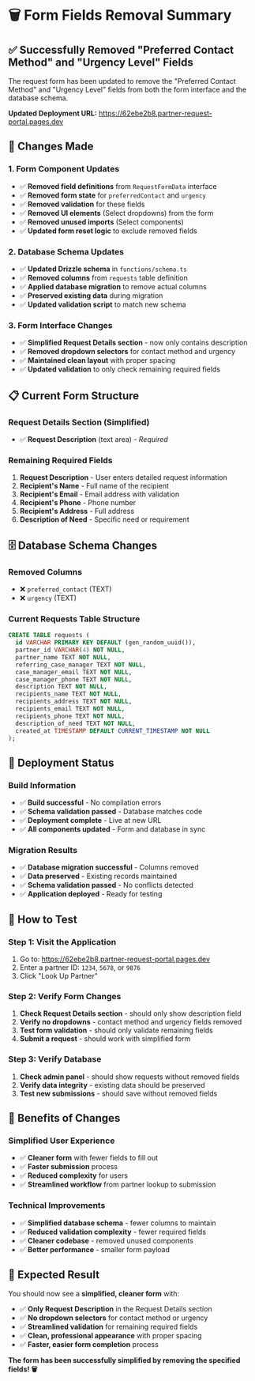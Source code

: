 # 🗑️ Form Fields Removal Summary

## ✅ **Successfully Removed "Preferred Contact Method" and "Urgency Level" Fields**

The request form has been updated to remove the "Preferred Contact Method" and "Urgency Level" fields from both the form interface and the database schema.

**Updated Deployment URL:** https://62ebe2b8.partner-request-portal.pages.dev

## 🔧 **Changes Made**

### **1. Form Component Updates**
- ✅ **Removed field definitions** from `RequestFormData` interface
- ✅ **Removed form state** for `preferredContact` and `urgency`
- ✅ **Removed validation** for these fields
- ✅ **Removed UI elements** (Select dropdowns) from the form
- ✅ **Removed unused imports** (Select components)
- ✅ **Updated form reset logic** to exclude removed fields

### **2. Database Schema Updates**
- ✅ **Updated Drizzle schema** in `functions/schema.ts`
- ✅ **Removed columns** from `requests` table definition
- ✅ **Applied database migration** to remove actual columns
- ✅ **Preserved existing data** during migration
- ✅ **Updated validation script** to match new schema

### **3. Form Interface Changes**
- ✅ **Simplified Request Details section** - now only contains description
- ✅ **Removed dropdown selectors** for contact method and urgency
- ✅ **Maintained clean layout** with proper spacing
- ✅ **Updated validation** to only check remaining required fields

## 📋 **Current Form Structure**

### **Request Details Section** (Simplified)
- ✅ **Request Description** (text area) - *Required*

### **Remaining Required Fields**
1. **Request Description** - User enters detailed request information
2. **Recipient's Name** - Full name of the recipient
3. **Recipient's Email** - Email address with validation
4. **Recipient's Phone** - Phone number
5. **Recipient's Address** - Full address
6. **Description of Need** - Specific need or requirement

## 🗄️ **Database Schema Changes**

### **Removed Columns**
- ❌ `preferred_contact` (TEXT)
- ❌ `urgency` (TEXT)

### **Current Requests Table Structure**
```sql
CREATE TABLE requests (
  id VARCHAR PRIMARY KEY DEFAULT (gen_random_uuid()),
  partner_id VARCHAR(4) NOT NULL,
  partner_name TEXT NOT NULL,
  referring_case_manager TEXT NOT NULL,
  case_manager_email TEXT NOT NULL,
  case_manager_phone TEXT NOT NULL,
  description TEXT NOT NULL,
  recipients_name TEXT NOT NULL,
  recipients_address TEXT NOT NULL,
  recipients_email TEXT NOT NULL,
  recipients_phone TEXT NOT NULL,
  description_of_need TEXT NOT NULL,
  created_at TIMESTAMP DEFAULT CURRENT_TIMESTAMP NOT NULL
);
```

## 🚀 **Deployment Status**

### **Build Information**
- ✅ **Build successful** - No compilation errors
- ✅ **Schema validation passed** - Database matches code
- ✅ **Deployment complete** - Live at new URL
- ✅ **All components updated** - Form and database in sync

### **Migration Results**
- ✅ **Database migration successful** - Columns removed
- ✅ **Data preserved** - Existing records maintained
- ✅ **Schema validation passed** - No conflicts detected
- ✅ **Application deployed** - Ready for testing

## 🧪 **How to Test**

### **Step 1: Visit the Application**
1. Go to: https://62ebe2b8.partner-request-portal.pages.dev
2. Enter a partner ID: `1234`, `5678`, or `9876`
3. Click "Look Up Partner"

### **Step 2: Verify Form Changes**
1. **Check Request Details section** - should only show description field
2. **Verify no dropdowns** - contact method and urgency fields removed
3. **Test form validation** - should only validate remaining fields
4. **Submit a request** - should work with simplified form

### **Step 3: Verify Database**
1. **Check admin panel** - should show requests without removed fields
2. **Verify data integrity** - existing data should be preserved
3. **Test new submissions** - should save without removed fields

## 🎯 **Benefits of Changes**

### **Simplified User Experience**
- ✅ **Cleaner form** with fewer fields to fill out
- ✅ **Faster submission** process
- ✅ **Reduced complexity** for users
- ✅ **Streamlined workflow** from partner lookup to submission

### **Technical Improvements**
- ✅ **Simplified database schema** - fewer columns to maintain
- ✅ **Reduced validation complexity** - fewer required fields
- ✅ **Cleaner codebase** - removed unused components
- ✅ **Better performance** - smaller form payload

## 🎉 **Expected Result**

You should now see a **simplified, cleaner form** with:
- ✅ **Only Request Description** in the Request Details section
- ✅ **No dropdown selectors** for contact method or urgency
- ✅ **Streamlined validation** for remaining required fields
- ✅ **Clean, professional appearance** with proper spacing
- ✅ **Faster, easier form completion** process

**The form has been successfully simplified by removing the specified fields! 🗑️**

